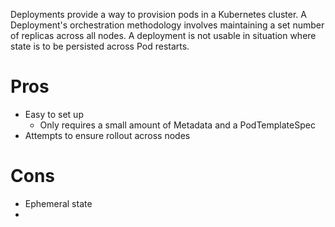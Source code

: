 Deployments provide a way to provision pods in a Kubernetes cluster. A Deployment's orchestration methodology involves maintaining a set number of replicas across all nodes. A deployment is not usable in situation where state is to be persisted across Pod restarts.

# Pros

- Easy to set up
	- Only requires a small amount of Metadata and a PodTemplateSpec
- Attempts to ensure rollout across nodes

# Cons
- Ephemeral state
-  
